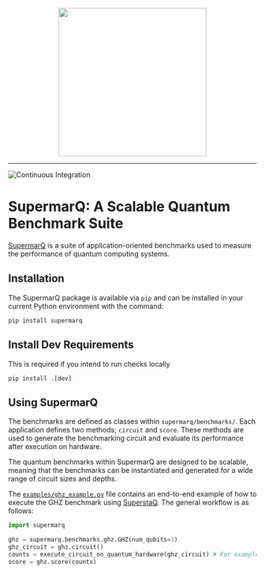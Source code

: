 <p align="center">
  <img width="300" src="https://raw.githubusercontent.com/SupertechLabs/SupermarQ/main/static/SupermarQ_Logo.png">
</p>

---
![Continuous Integration](https://github.com/SupertechLabs/SupermarQ/actions/workflows/ci.yml/badge.svg)


# SupermarQ: A Scalable Quantum Benchmark Suite

[SupermarQ](https://arxiv.org/abs/2202.11045) is a suite of application-oriented benchmarks used to measure the performance of quantum computing systems.

## Installation

The SupermarQ package is available via `pip` and can be installed in your current Python environment with the command:

```
pip install supermarq
```

## Install Dev Requirements 

This is required if you intend to run checks locally

```
pip install .[dev]
```


## Using SupermarQ

The benchmarks are defined as classes within `supermarq/benchmarks/`. Each application
defines two methods; `circuit` and `score`. These methods are used to generate the benchmarking circuit and evaluate its performance
after execution on hardware.

The quantum benchmarks within SupermarQ are designed to be scalable, meaning that the benchmarks can be
instantiated and generated for a wide range of circuit sizes and depths.

The [`examples/ghz_example.py`](examples/ghz_example.py) file contains an end-to-end example of how to execute the GHZ benchmark
using [SuperstaQ](https://superstaq.super.tech/). The general workflow is as follows:

```python
import supermarq

ghz = supermarq.benchmarks.ghz.GHZ(num_qubits=3)
ghz_circuit = ghz.circuit()
counts = execute_circuit_on_quantum_hardware(ghz_circuit) # For example, via AWS Braket, IBM Qiskit, or SuperstaQ
score = ghz.score(counts)
```
